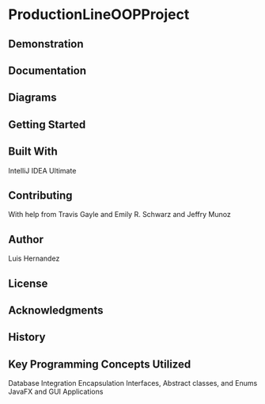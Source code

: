 # ProductionLineOOPProject
## Demonstration
## Documentation
## Diagrams
## Getting Started
## Built With
IntelliJ IDEA Ultimate
## Contributing
With help from Travis Gayle and Emily R. Schwarz and Jeffry Munoz
## Author
Luis Hernandez
## License
## Acknowledgments
## History
## Key Programming Concepts Utilized
Database Integration
Encapsulation
Interfaces, Abstract classes, and Enums
JavaFX and GUI Applications
